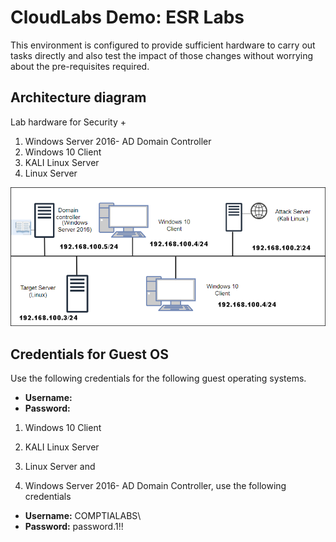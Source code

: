 # CloudLabs Demo: ESR Labs

This environment is configured to provide sufficient hardware to carry out tasks directly and also test the impact of those changes without worrying about the pre-requisites required.

## Architecture diagram

Lab hardware for Security +

1. Windows Server 2016- AD Domain Controller
1. Windows 10 Client
1. KALI Linux Server
1. Linux Server

![Topology security lab.](images/security-topology-3.png "Security topology")

## Credentials for Guest OS

Use the following credentials for the following guest operating systems.
* **Username:** <inject key="Host VM Admin Username" />
* **Password:** <inject key="Host VM Admin Password" />

1. Windows 10 Client
1. KALI Linux Server
1. Linux Server and

1. Windows Server 2016- AD Domain Controller, use the following credentials
* **Username:** COMPTIALABS\ <inject key="Host VM Admin Username" />
* **Password:** password.1!!


